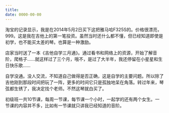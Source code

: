 ```yaml
---
title: 
date: 0000-00-00
---
```

淘宝的记录显示，我是在2014年5月2日买下这把雅马哈F325S的。价格很漂亮，999。这是我在吉他上的第一笔投资。虽然当时还什么都不懂，但已经知道即使是初学，也不能买太差的琴。也算是一种激励。

店家当时送了一本《吉他自学三月通》。通过看书和网络上的资源，开始了解音阶，爬格子……就这样过了三个月，哦不，是过了大半年，我还停留在小星星和生日快乐歌……

自学没通。没人交流，不知道自己做得是否正确，这是自学的主要问题。所以除了吉他刚到那段时间把玩了一阵，更多的时间它只是孤独地呆在角落。转过年来，琴弦都生锈了，我决定找个老师。不然这琴就白买了。

初级班一共10节课，每周一节课，每节课一个小时，一起学的还有两个女生。一节课的内容并不多，比如有一节课就只讲我已经知道的音阶。
